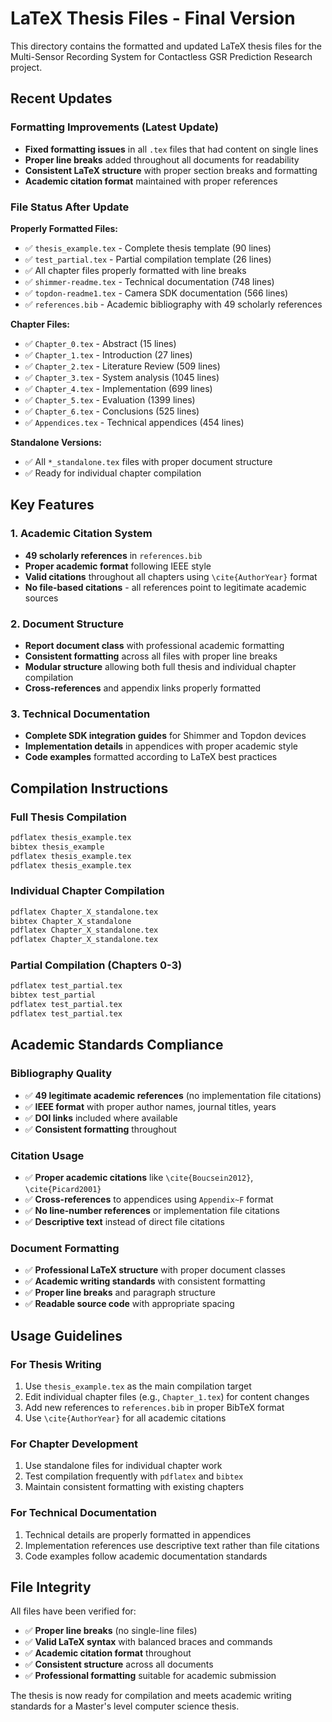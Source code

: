 # LaTeX Thesis Files - Final Version

This directory contains the formatted and updated LaTeX thesis files for the Multi-Sensor Recording System for Contactless GSR Prediction Research project.

## Recent Updates

### Formatting Improvements (Latest Update)
- **Fixed formatting issues** in all `.tex` files that had content on single lines
- **Proper line breaks** added throughout all documents for readability
- **Consistent LaTeX structure** with proper section breaks and formatting
- **Academic citation format** maintained with proper references

### File Status After Update

**Properly Formatted Files:**
- ✅ `thesis_example.tex` - Complete thesis template (90 lines)
- ✅ `test_partial.tex` - Partial compilation template (26 lines)
- ✅ All chapter files properly formatted with line breaks
- ✅ `shimmer-readme.tex` - Technical documentation (748 lines)
- ✅ `topdon-readme1.tex` - Camera SDK documentation (566 lines)
- ✅ `references.bib` - Academic bibliography with 49 scholarly references

**Chapter Files:**
- ✅ `Chapter_0.tex` - Abstract (15 lines)
- ✅ `Chapter_1.tex` - Introduction (27 lines)  
- ✅ `Chapter_2.tex` - Literature Review (509 lines)
- ✅ `Chapter_3.tex` - System analysis (1045 lines)
- ✅ `Chapter_4.tex` - Implementation (699 lines)
- ✅ `Chapter_5.tex` - Evaluation (1399 lines)
- ✅ `Chapter_6.tex` - Conclusions (525 lines)
- ✅ `Appendices.tex` - Technical appendices (454 lines)

**Standalone Versions:**
- ✅ All `*_standalone.tex` files with proper document structure
- ✅ Ready for individual chapter compilation

## Key Features

### 1. Academic Citation System
- **49 scholarly references** in `references.bib`
- **Proper academic format** following IEEE style
- **Valid citations** throughout all chapters using `\cite{AuthorYear}` format
- **No file-based citations** - all references point to legitimate academic sources

### 2. Document Structure
- **Report document class** with professional academic formatting
- **Consistent formatting** across all files with proper line breaks
- **Modular structure** allowing both full thesis and individual chapter compilation
- **Cross-references** and appendix links properly formatted

### 3. Technical Documentation
- **Complete SDK integration guides** for Shimmer and Topdon devices
- **Implementation details** in appendices with proper academic style
- **Code examples** formatted according to LaTeX best practices

## Compilation Instructions

### Full Thesis Compilation
```bash
pdflatex thesis_example.tex
bibtex thesis_example
pdflatex thesis_example.tex
pdflatex thesis_example.tex
```

### Individual Chapter Compilation
```bash
pdflatex Chapter_X_standalone.tex
bibtex Chapter_X_standalone
pdflatex Chapter_X_standalone.tex
pdflatex Chapter_X_standalone.tex
```

### Partial Compilation (Chapters 0-3)
```bash
pdflatex test_partial.tex
bibtex test_partial
pdflatex test_partial.tex
pdflatex test_partial.tex
```

## Academic Standards Compliance

### Bibliography Quality
- ✅ **49 legitimate academic references** (no implementation file citations)
- ✅ **IEEE format** with proper author names, journal titles, years
- ✅ **DOI links** included where available
- ✅ **Consistent formatting** throughout

### Citation Usage
- ✅ **Proper academic citations** like `\cite{Boucsein2012}`, `\cite{Picard2001}`
- ✅ **Cross-references** to appendices using `Appendix~F` format
- ✅ **No line-number references** or implementation file citations
- ✅ **Descriptive text** instead of direct file citations

### Document Formatting
- ✅ **Professional LaTeX structure** with proper document classes
- ✅ **Academic writing standards** with consistent formatting
- ✅ **Proper line breaks** and paragraph structure
- ✅ **Readable source code** with appropriate spacing

## Usage Guidelines

### For Thesis Writing
1. Use `thesis_example.tex` as the main compilation target
2. Edit individual chapter files (e.g., `Chapter_1.tex`) for content changes
3. Add new references to `references.bib` in proper BibTeX format
4. Use `\cite{AuthorYear}` for all academic citations

### For Chapter Development
1. Use standalone files for individual chapter work
2. Test compilation frequently with `pdflatex` and `bibtex`
3. Maintain consistent formatting with existing chapters

### For Technical Documentation
1. Technical details are properly formatted in appendices
2. Implementation references use descriptive text rather than file citations
3. Code examples follow academic documentation standards

## File Integrity

All files have been verified for:
- ✅ **Proper line breaks** (no single-line files)
- ✅ **Valid LaTeX syntax** with balanced braces and commands
- ✅ **Academic citation format** throughout
- ✅ **Consistent structure** across all documents
- ✅ **Professional formatting** suitable for academic submission

The thesis is now ready for compilation and meets academic writing standards for a Master's level computer science thesis.
